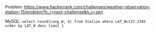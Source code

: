 Problem: https://www.hackerrank.com/challenges/weather-observation-station-15/problem?h_r=next-challenge&h_v=zen

MySQL: ``select round(Long_W, 4) from Station where LAT_N<137.2345 order by LAT_N desc limit 1``

